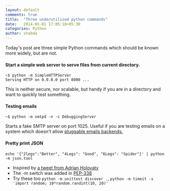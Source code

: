 ```yaml
---
layout: default
comments: true
title:  "Three underutilized python commands"
date:   2014-05-01 17:05:18+05:30
categories: Python
author: shabda
---
```

Today's post are three simple Python commands which should be known more widely, but are not.

#### Start a simple web server to serve files from current directory.

    ~$ python -m SimpleHTTPServer
    Serving HTTP on 0.0.0.0 port 8000 ...

This is neither secure, nor scalable, but handy if you are in a directory and want to quickly test something.

#### Testing emails

    ~$ python -m smtpd -n -c DebuggingServer


Starts a fake SMTP server on port 1025. Useful if you are testing emails on a system which doesn't allow [pluggable emails backends.](https://docs.djangoproject.com/en/dev/topics/email/#email-backends)

#### Pretty print JSON

    echo '{"2legs":"Better", "4Legs": "Good", "6Legs": "Spider"}' | python -m json.tool


* Inspired by [a tweet from Adrian Holovaty](https://twitter.com/adrianholovaty/status/461699628967411713)
* The -m switch was added in [PEP-338](http://legacy.python.org/dev/peps/pep-0338/)
* Try these too `python -m unittest discover .`, `python -m timeit -s 'import random; 10*random.randint(10, 20)'`






